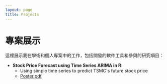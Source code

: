 ```yaml
---
layout: page
title: Projects
---
```


# 專案展示

這裡展示我在學術和個人專案中的工作，包括開發的軟件工具和參與的研究項目：

- **Stock Price Forecast using Time Series ARIMA in R**:
  - Using simple time series to predict TSMC's future stock price
  - [Poster.pdf](https://github.com/user-attachments/files/18981707/_._m1124102.pdf)



